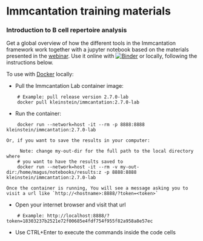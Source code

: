 # Immcantation training materials

### Introduction to B cell repertoire analysis 

Get a global overview of how the different tools in the Immcantation framework work together with a jupyter notebook based on the materials presented in the [webinar](https://immcantation.eventbrite.com). Use it online with 
[![Binder](https://mybinder.org/badge_logo.svg)](https://mybinder.org/v2/gh/immcantation/immcantation-lab/master) or locally, following the instructions below.


To use with [Docker](https://www.docker.com/) locally:

* Pull the Immcantation Lab container image:

```
    # Example: pull release version 2.7.0-lab
    docker pull kleinstein/immcantation:2.7.0-lab
```
    
* Run the container:

```
    docker run --network=host -it --rm -p 8888:8888 kleinstein/immcantation:2.7.0-lab
```

    Or, if you want to save the results in your computer:
    
```
     Note: change my-out-dir for the full path to the local directory where 
    # you want to have the results saved to
    docker run --network=host -it --rm -v my-out-dir:/home/magus/notebooks/results:z -p 8888:8888 kleinstein/immcantation:2.7.0-lab
```
    
    Once the container is running, You will see a message asking you to visit a url like `http://<hostname>:8888/?token=<token>`

* Open your internet browser and visit that url
```
    # Example: http://localhost:8888/?token=18303237b2521e72f00685e4fdf754f955f82a958a8e57ec
```
* Use CTRL+Enter to execute the commands inside the code cells

